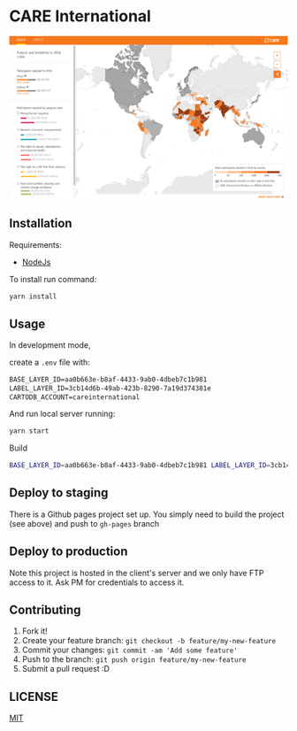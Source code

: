 # CARE International

![CARE International Screenshot](screenshot.png)

## Installation

Requirements:

* [NodeJs](https://nodejs.org/es/download/)

To install run command:

```bash
yarn install
```

## Usage

In development mode,

create a `.env` file with:

```
BASE_LAYER_ID=aa0b663e-b8af-4433-9ab0-4dbeb7c1b981
LABEL_LAYER_ID=3cb14d6b-49ab-423b-8290-7a19d374381e
CARTODB_ACCOUNT=careinternational
```

And run local server running:

```bash
yarn start

```

Build
```bash
BASE_LAYER_ID=aa0b663e-b8af-4433-9ab0-4dbeb7c1b981 LABEL_LAYER_ID=3cb14d6b-49ab-423b-8290-7a19d374381e CARTODB_ACCOUNT=careinternational yarn build
```
## Deploy to staging
There is a Github pages project set up. 
You simply need to build the project (see above) and push to `gh-pages` branch

## Deploy to production
Note this project is hosted in the client's server and we only have FTP access to it. Ask PM for credentials to access it. 

## Contributing

1. Fork it!
2. Create your feature branch: `git checkout -b feature/my-new-feature`
3. Commit your changes: `git commit -am 'Add some feature'`
4. Push to the branch: `git push origin feature/my-new-feature`
5. Submit a pull request :D

## LICENSE

[MIT](LICENSE)

